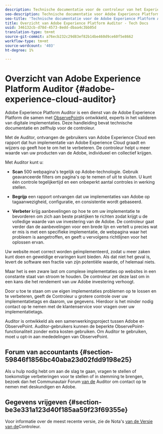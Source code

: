 ```yaml
---
description: Technische documentatie voor de controleur van het Experience Platform.
seo-description: Technische documentatie voor Adobe Experience Platform Auditor.
seo-title: 'Technische documentatie voor de Adobe Experience Platform Auditor '
title: Overzicht van Adobe Experience Platform Auditor - Tech Docs
uuid: 346132cb-d78d-4573-8edd-dbaa4c3bb05d
translation-type: tm+mt
source-git-commit: a76ecb232c29d83ef82b14be460d9ce60f5e8662
workflow-type: tm+mt
source-wordcount: '403'
ht-degree: 1%

---
```



# Overzicht van Adobe Experience Platform Auditor {#adobe-experience-cloud-auditor}

Adobe Experience Platform Auditor is een dienst van de Adobe Experience Platform die samen met [ObservePoint](https://www.observepoint.com/)is ontwikkeld, experts in het valideren van digitale implementaties. Deze handleiding bevat technische documentatie en zelfhulp voor de controleur.

Met de Auditor, ontvangen de gebruikers van Adobe Experience Cloud een rapport dat hun implementatie van Adobe Experience Cloud graadt en wijzers op geeft hoe te om het te verbeteren. De controleur helpt u meer waarde van uw producten van de Adobe, individueel en collectief krijgen.

Met Auditor kunt u:

* **Scan** 500 webpagina&#39;s tegelijk op Adobe-technologie. Gebruik geavanceerde filters om pagina&#39;s op te nemen of uit te sluiten. U kunt één controle tegelijkertijd en een onbeperkt aantal controles in werking stellen.

* **Begrijp** een rapport ontvangen dat uw implementaties van Adobe op tagaanwezigheid, configuratie, en consistentie wordt gebaseerd.

* **Verbeter** krijg aanbevelingen op hoe te om uw implementatie te bevorderen om zich aan beste praktijken te richten zodat krijgt u de volledige waarde van uw investering van de Adobe. De controleur gaat verder dan de aanbevelingen voor een brede lijn en vertelt u precies wat er mis is met een specifieke implementatie, de webpagina waar het probleem is aangetroffen, en geeft u vervolgens richtlijnen voor het oplossen ervan.

Uw website moet correct worden geïmplementeerd, zodat u meer zaken kunt doen en geweldige ervaringen kunt bieden. Als dat niet het geval is, levert de software een fractie van zijn potentiële waarde, of helemaal niets.

Maar het is een zware last om complexe implementaties op websites in een constante staat van stroom te houden. De controleur zet deze last om in een kans die het rendement van uw Adobe investering verhoogt.

Door u toe te staan om uw eigen implementaties problemen op te lossen en te verbeteren, geeft de Controleur u grotere controle over uw implementatietags en daarom, uw gegevens. Hierdoor is het minder nodig contact op te nemen met de klantenservice voor vragen over uw implementatietags.

Auditor is ontwikkeld als een samenwerkingsproject tussen Adobe en ObservePoint. Auditor-gebruikers kunnen de beperkte ObservePoint-functionaliteit zonder extra kosten gebruiken. Om Auditor te gebruiken, moet u opt-in aan mededelingen van ObservePoint.

## Forum van accountants {#section-59846f1856bc40aba23d02fdd9198e25}

Als u hulp nodig hebt om aan de slag te gaan, vragen te stellen of toekomstige verbeteringen voor te stellen of in stemming te brengen, bezoek dan het Communautair Forum [van de](https://forums.adobe.com/community/experience-cloud/platform/core-services/activation-service/auditor) Auditor om contact op te nemen met deskundigen en Adobe.

## Gegevens vrijgeven {#section-be3e331a123d40f185aa59f23f69355e}

Voor informatie over de meest recente versie, zie de Nota&#39;s [van de Versie van de](release-notes.md)Controleur.
